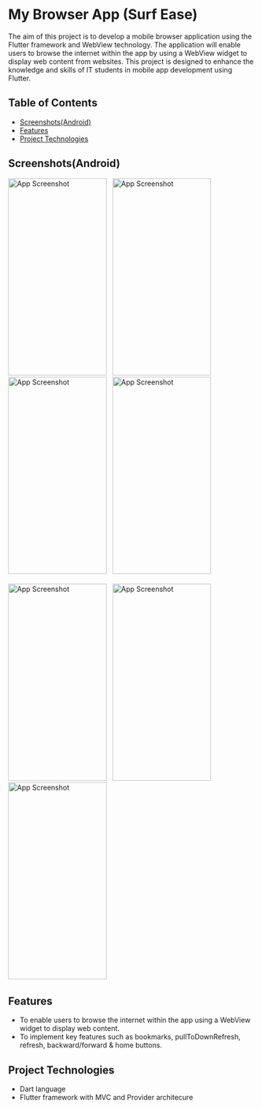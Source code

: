 # My Browser App (Surf Ease)

The aim of this project is to develop a mobile browser application using the Flutter framework
and WebView technology. The application will enable users to browse the internet within the app
by using a WebView widget to display web content from websites. This project is designed to
enhance the knowledge and skills of IT students in mobile app development using Flutter.

## Table of Contents
- [Screenshots(Android)](#screenshotsandroid)
- [Features](#features)
- [Project Technologies](#project-technologies)

## Screenshots(Android)
<img src="https://github.com/user-attachments/assets/22091c57-b370-443e-b179-74467ec7f7db" alt="App Screenshot" width="200" height="400"/> &#160;
<img src="https://github.com/user-attachments/assets/0aaa8edc-af85-43c3-a4df-7a2ee2a456f6" alt="App Screenshot" width="200" height="400"/> &#160;
<img src="https://github.com/user-attachments/assets/2f891d9c-dd43-489a-9ee2-b36bf98b3cb7" alt="App Screenshot" width="200" height="400"/> &#160;
<img src="https://github.com/user-attachments/assets/7da46780-724b-423a-855a-32ca1400bff3" alt="App Screenshot" width="200" height="400"/>  &#160; <br><br>
<img src="https://github.com/user-attachments/assets/7767ad5f-5115-42e8-8526-6c5587a63988" alt="App Screenshot" width="200" height="400"/> &#160;
<img src="https://github.com/user-attachments/assets/5159fff0-6a49-4b51-a1f4-348072ae9a3c" alt="App Screenshot" width="200" height="400"/> &#160;
<img src="https://github.com/user-attachments/assets/b3f184b2-2d83-4ee3-8d82-9ad46550e694" alt="App Screenshot" width="200" height="400"/> &#160;

## Features
- To enable users to browse the internet within the app using a WebView widget to display web
content.
- To implement key features such as bookmarks, pullToDownRefresh, refresh, backward/forward
& home buttons.
  
## Project Technologies
- Dart language
- Flutter framework with MVC and Provider architecure
